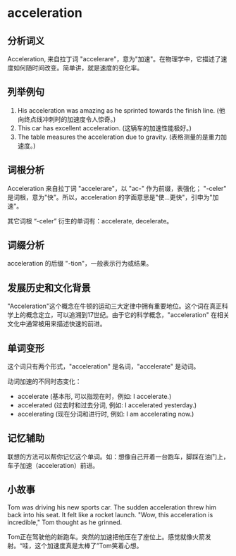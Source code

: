 # acceleration

## 分析词义

  

Acceleration, 来自拉丁词 "accelerare"，意为"加速"。在物理学中，它描述了速度如何随时间改变。简单讲，就是速度的变化率。

  

## 列举例句

  

1.  His acceleration was amazing as he sprinted towards the finish line. (他向终点线冲刺时的加速度令人惊奇。)
2.  This car has excellent acceleration. (这辆车的加速性能极好。)
3.  The table measures the acceleration due to gravity. (表格测量的是重力加速度。)

  

## 词根分析

  

Acceleration 来自拉丁词 "accelerare"，以 "ac-" 作为前缀，表强化； "-celer" 是词根，意为"快”。所以，acceleration 的字面意思是"使...更快"，引申为"加速"。

  

其它词根 “-celer” 衍生的单词有：accelerate, decelerate。

  

## 词缀分析

  

acceleration 的后缀 "-tion"，一般表示行为或结果。

  

## 发展历史和文化背景

  

"Acceleration"这个概念在牛顿的运动三大定律中拥有重要地位。这个词在真正科学上的概念定立，可以追溯到17世纪。由于它的科学概念，"acceleration" 在相关文化中通常被用来描述快速的前进。

  

## 单词变形

  

这个词只有两个形式，"acceleration" 是名词，"accelerate" 是动词。

  

动词加速的不同时态变化：

  

*   accelerate (基本形, 可以指现在时，例如: I accelerate.)
*   accelerated (过去时和过去分词, 例如: I accelerated yesterday.)
*   accelerating (现在分词和进行时, 例如: I am accelerating now.)

  

## 记忆辅助

  

联想的方法可以帮你记忆这个单词。如：想像自己开着一台跑车，脚踩在油门上，车子加速（acceleration）前进。

  

## 小故事

  

Tom was driving his new sports car. The sudden acceleration threw him back into his seat. It felt like a rocket launch. "Wow, this acceleration is incredible," Tom thought as he grinned.

  

Tom正在驾驶他的新跑车。突然的加速把他压在了座位上。感觉就像火箭发射。“哇，这个加速度真是太棒了”Tom笑着心想。
